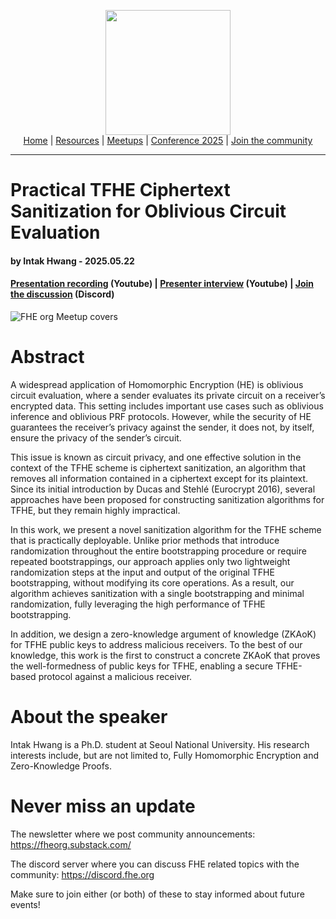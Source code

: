 <!-- Main header navigation -->
<p align="center">
  <img width="200" src="https://user-images.githubusercontent.com/5758427/180978488-db825482-5a58-4c7c-9589-c494a6f0be04.png"><br/>
  <a href="https://fhe-org.github.io">Home</a> | <a href="https://fhe-org.github.io/resources">Resources</a> | <a href="https://fhe-org.github.io/meetups/">Meetups</a> | <a href="https://fhe-org.github.io/conferences/conference-2025/">Conference 2025</a> | <a href="https://fhe-org.github.io/community">Join the community</a>
</p>
<hr/>
<!-- /Main header navigation -->

#  Practical TFHE Ciphertext Sanitization for Oblivious Circuit Evaluation
#### by Intak Hwang - 2025.05.22
#### <a href="https://www.youtube.com/watch?v=UfPE8P_Zh78&list=PLnbmMskCVh1chnSM8Jjy6Nk3IH6fpn7MM&index=1">Presentation recording</a> (Youtube) | <a href="https://www.youtube.com/watch?v=ywUTnzdicMc">Presenter interview</a> (Youtube) | <a href="https://discord.fhe.org">Join the discussion</a> (Discord)

![FHE org Meetup covers](https://github.com/user-attachments/assets/c95a6e9a-56f4-4d79-a969-7bd606fe16c5)

# Abstract

A widespread application of Homomorphic Encryption (HE) is oblivious circuit evaluation, where a sender evaluates its private circuit on a receiver’s encrypted data. This setting includes important use cases such as oblivious inference and oblivious PRF protocols. However, while the security of HE guarantees the receiver’s privacy against the sender, it does not, by itself, ensure the privacy of the sender’s circuit.

This issue is known as circuit privacy, and one effective solution in the context of the TFHE scheme is ciphertext sanitization, an algorithm that removes all information contained in a ciphertext except for its plaintext. Since its initial introduction by Ducas and Stehlé (Eurocrypt 2016), several approaches have been proposed for constructing sanitization algorithms for TFHE, but they remain highly impractical.

In this work, we present a novel sanitization algorithm for the TFHE scheme that is practically deployable. Unlike prior methods that introduce randomization throughout the entire bootstrapping procedure or require repeated bootstrappings, our approach applies only two lightweight randomization steps at the input and output of the original TFHE bootstrapping, without modifying its core operations. As a result, our algorithm achieves sanitization with a single bootstrapping and minimal randomization, fully leveraging the high performance of TFHE bootstrapping.

In addition, we design a zero-knowledge argument of knowledge (ZKAoK) for TFHE public keys to address malicious receivers. To the best of our knowledge, this work is the first to construct a concrete ZKAoK that proves the well-formedness of public keys for TFHE, enabling a secure TFHE-based protocol against a malicious receiver.

# About the speaker

Intak Hwang is a Ph.D. student at Seoul National University. His research interests include, but are not limited to, Fully Homomorphic Encryption and Zero-Knowledge Proofs.

# Never miss an update

The newsletter where we post community announcements: https://fheorg.substack.com/

The discord server where you can discuss FHE related topics with the community: https://discord.fhe.org

Make sure to join either (or both) of these to stay informed about future events!
